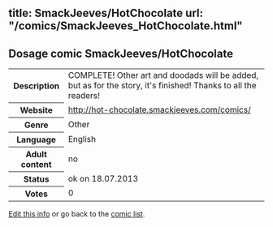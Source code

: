 title: SmackJeeves/HotChocolate
url: "/comics/SmackJeeves_HotChocolate.html"
---
Dosage comic SmackJeeves/HotChocolate
-----------------------------------------

<p id="msg"></p>
<script type="text/javascript">
if (window.location.search === '?edit_info_mail=sent_ok') {
  var elem = document.getElementById("msg");
  elem.innerHTML = 'Edited information sucessfully sent for review, which is usually done daily. Thanks!';
  elem.className = 'ok';
}
</script>
<table class="comicinfo">
<tr>
<th>Description</th><td>COMPLETE! Other art and doodads will be added, but as for the story, it's finished! Thanks to all the readers!</td>
</tr>
<tr>
<th>Website</th><td><a href="http://hot-chocolate.smackjeeves.com/comics/">http://hot-chocolate.smackjeeves.com/comics/</a></td>
</tr>
<tr>
<th>Genre</th><td>Other</td>
</tr>
<tr>
<th>Language</th><td>English</td>
</tr>
<tr>
<th>Adult content</th><td>no</td>
</tr>
<tr>
<th>Status</th><td>ok on 18.07.2013</td>
</tr>
<tr>
<th>Votes</th><td>0</td>
</tr>
</table>

[Edit this info](SmackJeeves_HotChocolate_edit.html) or go back to the [comic list](../comic-index.html).
